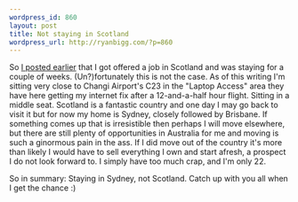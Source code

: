 ```yaml
--- 
wordpress_id: 860
layout: post
title: Not staying in Scotland
wordpress_url: http://ryanbigg.com/?p=860
---
```

So <a href="http://ryanbigg.com/2010/03/staying-in-scotland/">I posted earlier</a> that I got offered a job in Scotland and was staying for a couple of weeks. (Un?)fortunately this is not the case. As of this writing I'm sitting very close to Changi Airport's C23 in the "Laptop Access" area they have here getting my internet fix after a 12-and-a-half hour flight. Sitting in a middle seat. Scotland is a fantastic country and one day I may go back to visit it but for now my home is Sydney, closely followed by Brisbane. If something comes up that is irresistible then perhaps I will move elsewhere, but there are still plenty of opportunities in Australia for me and moving is such a ginormous pain in the ass. If I did move out of the country it's more than likely I would have to sell everything I own and start afresh, a prospect I do not look forward to. I simply have too much crap, and I'm only 22. 

So in summary: Staying in Sydney, not Scotland. Catch up with you all when I get the chance :)
